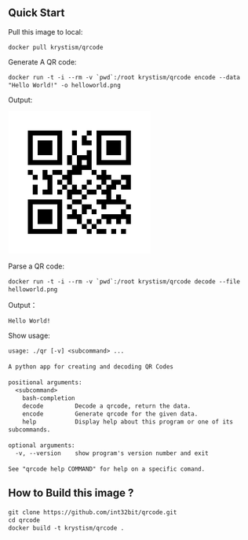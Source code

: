 ## Quick Start

Pull this image to local:

```
docker pull krystism/qrcode
```


Generate A QR code:

```
docker run -t -i --rm -v `pwd`:/root krystism/qrcode encode --data "Hello World!" -o helloworld.png
```

Output:

![hello world](https://raw.githubusercontent.com/int32bit/qrcode/master/helloworld.png)

Parse a QR code:

```
docker run -t -i --rm -v `pwd`:/root krystism/qrcode decode --file helloworld.png
```

Output：

```
Hello World!
```

Show usage:

```
usage: ./qr [-v] <subcommand> ...

A python app for creating and decoding QR Codes

positional arguments:
  <subcommand>
    bash-completion
    decode         Decode a qrcode, return the data.
    encode         Generate qrcode for the given data.
    help           Display help about this program or one of its subcommands.

optional arguments:
  -v, --version    show program's version number and exit

See "qrcode help COMMAND" for help on a specific comand.
```

## How to Build this image ?

```
git clone https://github.com/int32bit/qrcode.git
cd qrcode
docker build -t krystism/qrcode .
```
